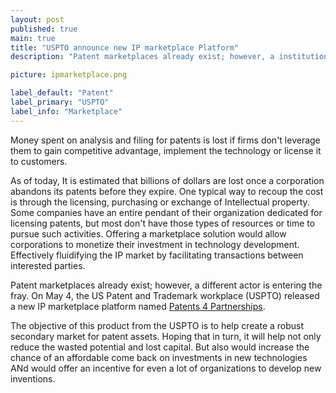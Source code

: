 ```yaml
---
layout: post
published: true
main: true
title: "USPTO announce new IP marketplace Platform"
description: "Patent marketplaces already exist; however, a institutional actor is entering the fray. "

picture: ipmarketplace.png

label_default: "Patent" 
label_primary: "USPTO"
label_info: "Marketplace"
---
```

<!-- Main Container -->

Money spent on analysis and filing for patents is lost if firms don't leverage them to gain competitive advantage, implement the technology or license it to customers.

As of today, It is estimated that billions of dollars are lost once a corporation abandons its patents before they expire.
One typical way to recoup the cost is through the licensing, purchasing or exchange of Intellectual property. 
Some companies have an entire pendant of their organization dedicated for licensing patents, but most don't have those types of resources or time to pursue such activities. 
Offering a marketplace solution would allow corporations to monetize their investment in technology development.
Effectively fluidifying the IP market by facilitating transactions between interested parties.

Patent marketplaces already exist; however, a different actor is entering the fray. 
On May 4, the US Patent and Trademark workplace (USPTO) released a new IP marketplace platform named  [Patents 4 Partnerships](https://developer.uspto.gov/ipmarketplace/search/patents).

The objective of this product from the USPTO is to help create a robust secondary market for patent assets.
Hoping that in turn, it will help not only reduce the wasted potential and lost capital.
But also would increase the chance of an affordable come back on investments in new technologies ANd would offer an incentive for even a lot of organizations to develop new inventions.

<!--End Main Container -->
